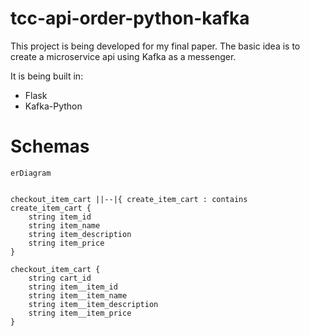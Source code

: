 # tcc-api-order-python-kafka

This project is being developed for my final paper. The basic idea is to create a microservice api using Kafka as a messenger.

It is being built in:
- Flask
- Kafka-Python

# Schemas

```mermaid
erDiagram


checkout_item_cart ||--|{ create_item_cart : contains
create_item_cart {
    string item_id
    string item_name
    string item_description
    string item_price
} 

checkout_item_cart {
    string cart_id
    string item__item_id
    string item__item_name
    string item__item_description
    string item__item_price
} 

```